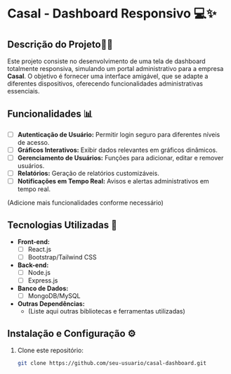 # Casal - Dashboard Responsivo 💻✨

## Descrição do Projeto✍🏻
Este projeto consiste no desenvolvimento de uma tela de dashboard totalmente responsiva, simulando um portal administrativo para a empresa **Casal**. O objetivo é fornecer uma interface amigável, que se adapte a diferentes dispositivos, oferecendo funcionalidades administrativas essenciais.

## Funcionalidades 📊
- [ ] **Autenticação de Usuário:** Permitir login seguro para diferentes níveis de acesso.
- [ ] **Gráficos Interativos:** Exibir dados relevantes em gráficos dinâmicos.
- [ ] **Gerenciamento de Usuários:** Funções para adicionar, editar e remover usuários.
- [ ] **Relatórios:** Geração de relatórios customizáveis.
- [ ] **Notificações em Tempo Real:** Avisos e alertas administrativos em tempo real.

(Adicione mais funcionalidades conforme necessário)

## Tecnologias Utilizadas 🚀
- **Front-end:**
  - [ ] React.js
  - [ ] Bootstrap/Tailwind CSS

- **Back-end:**
  - [ ] Node.js
  - [ ] Express.js

- **Banco de Dados:**
  - [ ] MongoDB/MySQL

- **Outras Dependências:**
  - (Liste aqui outras bibliotecas e ferramentas utilizadas)

## Instalação e Configuração ⚙
1. Clone este repositório:
   ```bash
   git clone https://github.com/seu-usuario/casal-dashboard.git

